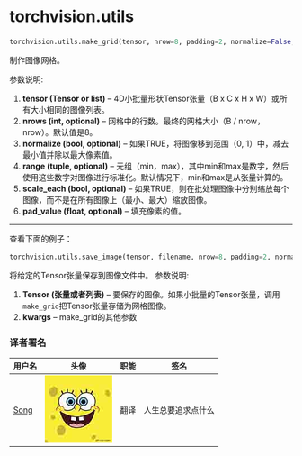 

# torchvision.utils

```py
torchvision.utils.make_grid(tensor, nrow=8, padding=2, normalize=False, range=None, scale_each=False, pad_value=0)
```

制作图像网格。

参数说明:

1.  **tensor (Tensor or list)** – 4D小批量形状Tensor张量（B x C x H x W）或所有大小相同的图像列表。
2.  **nrows (int, optional)** – 网格中的行数。最终的网格大小（B / nrow，nrow）。默认值是8。
3.  **normalize (bool, optional)** – 如果TRUE，将图像移到范围（0, 1）中，减去最小值并除以最大像素值。
4.  **range (tuple, optional)** – 元组（min，max），其中min和max是数字，然后使用这些数字对图像进行标准化。默认情况下，min和max是从张量计算的。
5.  **scale_each (bool, optional)** – 如果TRUE，则在批处理图像中分别缩放每个图像，而不是在所有图像上（最小、最大）缩放图像。
6.  **pad_value (float, optional)** – 填充像素的值。

* * *

查看下面的例子：

```py
torchvision.utils.save_image(tensor, filename, nrow=8, padding=2, normalize=False, range=None, scale_each=False, pad_value=0)
```

将给定的Tensor张量保存到图像文件中。 参数说明:

1.  **Tensor (张量或者列表)** – 要保存的图像。如果小批量的Tensor张量，调用`make_grid`把Tensor张量存储为网格图像。
2.  **kwargs** – make_grid的其他参数

### 译者署名

| 用户名 | 头像 | 职能 | 签名 |
| --- | --- | --- | --- |
| [Song](https://ptorch.com) | ![](img/2018033000352689884.jpeg) | 翻译 | 人生总要追求点什么 |
